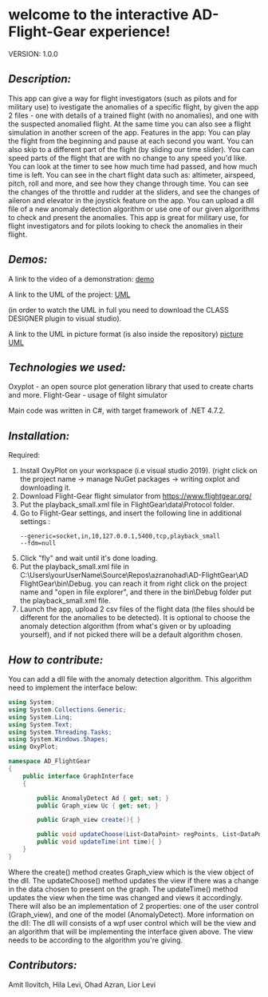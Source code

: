 

# **welcome to the interactive AD-Flight-Gear experience!**

VERSION:
1.0.0

## *Description:*
This app can give a way for flight investigators (such as pilots and for military use) to ivestigate the anomalies of a specific 
flight, by given the app 2 files - one with details of a trained flight (with no anomalies), and one with the suspected anomalied 
flight. At the same time you can also see a flight simulation in another screen of the app.
Features in the app:
You can play the flight from the beginning and pause at each second you want. You can also skip to a different part of the flight
(by sliding our time slider). You can speed parts of the flight that are with no change to any speed you'd like.
You can look at the timer to see how much time had passed, and how much time is left.
You can see in the chart flight data such as: altimeter, airspeed, pitch, roll and more, and see how they change through time.
You can see the changes of the throttle and rudder at the sliders, and see the changes of aileron and elevator in the joystick 
feature on the app.
You can upload a dll file of a new anomaly detection algorithm or use one of our given algorithms to check and present the 
anomalies.
This app is great for military use, for flight investigators and for pilots looking to check the anomalies in their flight.



## *Demos:*
A link to the video of a demonstration:
[demo](https://drive.google.com/drive/folders/1nEP4WTSDDoQ6AYTlj1NRHfE4ubdrfn3Y?usp=sharing)

A link to the UML of the project:
[UML](https://github.com/azranohad/AD-FlightGear/blob/e77eb1d23a48e8548286baaa257acfc46f1c0859/AD%20FlightGear/ClassDiagram2.cd)

(in order to watch the UML in full you need to download the CLASS DESIGNER plugin to visual studio). 

A link to the UML in picture format (is also inside the repository)
[picture UML](https://github.com/azranohad/AD-FlightGear/blob/180aa087da888585de0063c0708cf5aef3cce53d/UML%20picture.PNG)


## *Technologies we used:*
Oxyplot - an open source plot generation library that used to create charts and more.
Flight-Gear - usage of filght simulator 

Main code was written in C#, with target framework of .NET 4.7.2.


## *Installation:*
Required:
1. Install OxyPlot on your workspace (i.e visual studio 2019). (right click on the project name -> manage NuGet packages -> 
   writing oxplot and downloading it.
2. Download Flight-Gear flight simulator from https://www.flightgear.org/ 
3. Put the playback_small.xml file in FlightGear\data\Protocol folder.
4. Go to Flight-Gear settings, and insert the following line in additional settings :
 	```
	--generic=socket,in,10,127.0.0.1,5400,tcp,playback_small
    --fdm=null
	```
5. Click "fly" and wait until it's done loading.
6. Put the playback_small.xml file in C:\Users\yourUserName\Source\Repos\azranohad\AD-FlightGear\AD FlightGear\bin\Debug. 
   you can reach it from right click on the project name and "open in file explorer", and there in the bin\Debug folder put
   the playback_small.xml file.
7. Launch the app, upload 2 csv files of the flight data (the files should be different for the anomalies to be detected). 
   It is optional to choose the anomaly detection algorithm (from what's given or by uploading yourself), and if not picked 
   there will be a default algorithm chosen.



## *How to contribute:*
You can add a dll file with the anomaly detection algorithm. This algorithm need to implement the interface below:
```cs
using System;
using System.Collections.Generic;
using System.Linq;
using System.Text;
using System.Threading.Tasks;
using System.Windows.Shapes;
using OxyPlot;

namespace AD_FlightGear
{
    public interface GraphInterface
    {

        public AnomalyDetect Ad { get; set; }
        public Graph_view Uc { get; set; }

        public Graph_view create(){ }

        public void updateChoose(List<DataPoint> regPoints, List<DataPoint> runPoints, int time){ }
        public void updateTime(int time){ }
    }
}
```
Where the create() method creates Graph_view which is the view object of the dll.
The updateChoose() method updates the view if there was a change in the data chosen to present on the graph.
The updateTime() method updates the view when the time was changed and views it accordingly. 
There will also be an implementation of 2 properties: one of the user control (Graph_view), and one of the model (AnomalyDetect).
More information on the dll:
The dll will consists of a wpf user control which will be the view and an algorithm that will be implementing the 
interface given above. The view needs to be according to the algorithm you're giving. 

## *Contributors:*
Amit Ilovitch, Hila Levi, Ohad Azran, Lior Levi




